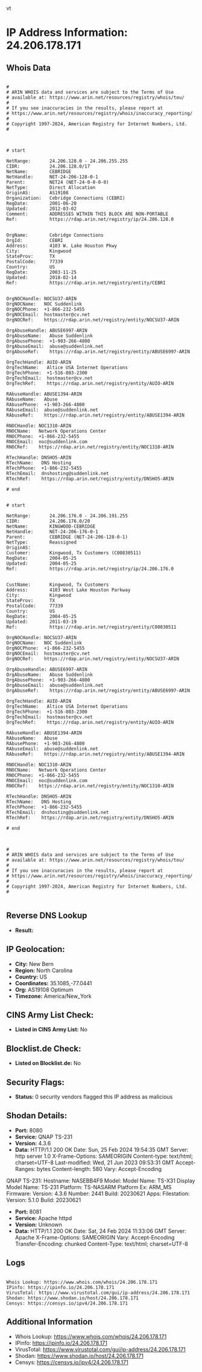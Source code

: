 vt
# IP Address Information: 24.206.178.171

## Whois Data
```

#
# ARIN WHOIS data and services are subject to the Terms of Use
# available at: https://www.arin.net/resources/registry/whois/tou/
#
# If you see inaccuracies in the results, please report at
# https://www.arin.net/resources/registry/whois/inaccuracy_reporting/
#
# Copyright 1997-2024, American Registry for Internet Numbers, Ltd.
#



# start

NetRange:       24.206.128.0 - 24.206.255.255
CIDR:           24.206.128.0/17
NetName:        CEBRIDGE
NetHandle:      NET-24-206-128-0-1
Parent:         NET24 (NET-24-0-0-0-0)
NetType:        Direct Allocation
OriginAS:       AS19108
Organization:   Cebridge Connections (CEBRI)
RegDate:        2001-06-20
Updated:        2012-03-02
Comment:        ADDRESSES WITHIN THIS BLOCK ARE NON-PORTABLE
Ref:            https://rdap.arin.net/registry/ip/24.206.128.0


OrgName:        Cebridge Connections
OrgId:          CEBRI
Address:        4103 W. Lake Houston Pkwy
City:           Kingwood
StateProv:      TX
PostalCode:     77339
Country:        US
RegDate:        2003-11-25
Updated:        2018-02-14
Ref:            https://rdap.arin.net/registry/entity/CEBRI


OrgNOCHandle: NOCSU37-ARIN
OrgNOCName:   NOC Suddenlink
OrgNOCPhone:  +1-866-232-5455 
OrgNOCEmail:  hostmaster@cv.net
OrgNOCRef:    https://rdap.arin.net/registry/entity/NOCSU37-ARIN

OrgAbuseHandle: ABUSE6997-ARIN
OrgAbuseName:   Abuse Suddenlink
OrgAbusePhone:  +1-903-266-4800 
OrgAbuseEmail:  abuse@suddenlink.net
OrgAbuseRef:    https://rdap.arin.net/registry/entity/ABUSE6997-ARIN

OrgTechHandle: AUIO-ARIN
OrgTechName:   Altice USA Internet Operations
OrgTechPhone:  +1-516-803-2300 
OrgTechEmail:  hostmaster@cv.net
OrgTechRef:    https://rdap.arin.net/registry/entity/AUIO-ARIN

RAbuseHandle: ABUSE1394-ARIN
RAbuseName:   Abuse
RAbusePhone:  +1-903-266-4800 
RAbuseEmail:  abuse@suddenlink.net
RAbuseRef:    https://rdap.arin.net/registry/entity/ABUSE1394-ARIN

RNOCHandle: NOC1310-ARIN
RNOCName:   Network Operations Center
RNOCPhone:  +1-866-232-5455 
RNOCEmail:  noc@suddenlink.com
RNOCRef:    https://rdap.arin.net/registry/entity/NOC1310-ARIN

RTechHandle: DNSHO5-ARIN
RTechName:   DNS Hosting
RTechPhone:  +1-866-232-5455 
RTechEmail:  dnshosting@suddenlink.net
RTechRef:    https://rdap.arin.net/registry/entity/DNSHO5-ARIN

# end


# start

NetRange:       24.206.176.0 - 24.206.191.255
CIDR:           24.206.176.0/20
NetName:        KINGWOOD-CEBRIDGE
NetHandle:      NET-24-206-176-0-1
Parent:         CEBRIDGE (NET-24-206-128-0-1)
NetType:        Reassigned
OriginAS:       
Customer:       Kingwood, Tx Customers (C00830511)
RegDate:        2004-05-25
Updated:        2004-05-25
Ref:            https://rdap.arin.net/registry/ip/24.206.176.0


CustName:       Kingwood, Tx Customers
Address:        4103 West Lake Houston Parkway
City:           Kingwood
StateProv:      TX
PostalCode:     77339
Country:        US
RegDate:        2004-05-25
Updated:        2011-03-19
Ref:            https://rdap.arin.net/registry/entity/C00830511

OrgNOCHandle: NOCSU37-ARIN
OrgNOCName:   NOC Suddenlink
OrgNOCPhone:  +1-866-232-5455 
OrgNOCEmail:  hostmaster@cv.net
OrgNOCRef:    https://rdap.arin.net/registry/entity/NOCSU37-ARIN

OrgAbuseHandle: ABUSE6997-ARIN
OrgAbuseName:   Abuse Suddenlink
OrgAbusePhone:  +1-903-266-4800 
OrgAbuseEmail:  abuse@suddenlink.net
OrgAbuseRef:    https://rdap.arin.net/registry/entity/ABUSE6997-ARIN

OrgTechHandle: AUIO-ARIN
OrgTechName:   Altice USA Internet Operations
OrgTechPhone:  +1-516-803-2300 
OrgTechEmail:  hostmaster@cv.net
OrgTechRef:    https://rdap.arin.net/registry/entity/AUIO-ARIN

RAbuseHandle: ABUSE1394-ARIN
RAbuseName:   Abuse
RAbusePhone:  +1-903-266-4800 
RAbuseEmail:  abuse@suddenlink.net
RAbuseRef:    https://rdap.arin.net/registry/entity/ABUSE1394-ARIN

RNOCHandle: NOC1310-ARIN
RNOCName:   Network Operations Center
RNOCPhone:  +1-866-232-5455 
RNOCEmail:  noc@suddenlink.com
RNOCRef:    https://rdap.arin.net/registry/entity/NOC1310-ARIN

RTechHandle: DNSHO5-ARIN
RTechName:   DNS Hosting
RTechPhone:  +1-866-232-5455 
RTechEmail:  dnshosting@suddenlink.net
RTechRef:    https://rdap.arin.net/registry/entity/DNSHO5-ARIN

# end



#
# ARIN WHOIS data and services are subject to the Terms of Use
# available at: https://www.arin.net/resources/registry/whois/tou/
#
# If you see inaccuracies in the results, please report at
# https://www.arin.net/resources/registry/whois/inaccuracy_reporting/
#
# Copyright 1997-2024, American Registry for Internet Numbers, Ltd.
#


```
## Reverse DNS Lookup
- **Result:** 

## IP Geolocation:
- **City:** New Bern
- **Region:** North Carolina
- **Country:** US
- **Coordinates:** 35.1085,-77.0441
- **Org:** AS19108 Optimum
- **Timezone:** America/New_York

## CINS Army List Check:
- **Listed in CINS Army List:** 
No

## Blocklist.de Check:
- **Listed on Blocklist.de:** 
No

## Security Flags:
- **Status:** 0 security vendors flagged this IP address as malicious

## Shodan Details:
- **Port:** 8080
- **Service:** QNAP TS-231
- **Version:** 4.3.6
- **Data:** HTTP/1.1 200 OK
Date: Sun, 25 Feb 2024 19:54:35 GMT
Server: http server 1.0
X-Frame-Options: SAMEORIGIN
Content-type: text/html; charset=UTF-8
Last-modified: Wed, 21 Jun 2023 09:53:31 GMT
Accept-Ranges: bytes
Content-length: 580
Vary: Accept-Encoding


QNAP TS-231:
  Hostname: NASEBB4F9
  Model:
    Model Name: TS-X31
    Display Model Name: TS-231
    Platform: TS-NASARM
    Platform Ex: ARM_MS
  Firmware:
    Version: 4.3.6
    Number: 2441
    Build: 20230621
  Apps:
    Filestation:
      Version: 5.1.0
      Build: 20230621


- **Port:** 8081
- **Service:** Apache httpd
- **Version:** Unknown
- **Data:** HTTP/1.1 200 OK
Date: Sat, 24 Feb 2024 11:33:06 GMT
Server: Apache
X-Frame-Options: SAMEORIGIN
Vary: Accept-Encoding
Transfer-Encoding: chunked
Content-Type: text/html; charset=UTF-8



## Logs
```

Whois Lookup: https://www.whois.com/whois/24.206.178.171
IPinfo: https://ipinfo.io/24.206.178.171
VirusTotal: https://www.virustotal.com/gui/ip-address/24.206.178.171
Shodan: https://www.shodan.io/host/24.206.178.171
Censys: https://censys.io/ipv4/24.206.178.171

```
## Additional Information
- Whois Lookup: https://www.whois.com/whois/24.206.178.171
- IPinfo: https://ipinfo.io/24.206.178.171
- VirusTotal: https://www.virustotal.com/gui/ip-address/24.206.178.171
- Shodan: https://www.shodan.io/host/24.206.178.171
- Censys: https://censys.io/ipv4/24.206.178.171

